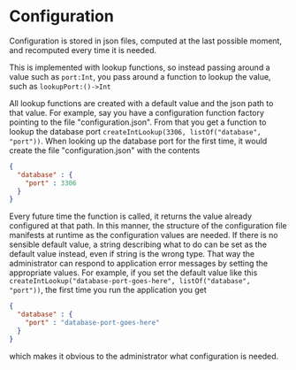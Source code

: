 # Configuration
Configuration is stored in json files,
computed at the last possible moment,
and recomputed every time it is needed.

This is implemented with lookup functions, so instead passing around a value such as `port:Int`,
you pass around a function to lookup the value, such as `lookupPort:()->Int`

All lookup functions are created with a default value and the json path to that value.
For example, say you have a configuration function factory pointing to the file "configuration.json".
From that you get a function to lookup the database port `createIntLookup(3306, listOf("database", "port"))`.
When looking up the database port for the first time, it would create the file "configuration.json" with the contents
```json
{
  "database" : {
    "port" : 3306
  }
}
```
Every future time the function is called, it returns the value already configured at that path.
In this manner, the structure of the configuration file manifests at runtime as the configuration values are needed.
If there is no sensible default value, a string describing what to do can be set as the default value instead, even if string is the wrong type.
That way the administrator can respond to application error messages by setting the appropriate values.
For example, if you set the default value like this `createIntLookup("database-port-goes-here", listOf("database", "port"))`,
the first time you run the application you get
```json
{
  "database" : {
    "port" : "database-port-goes-here"
  }
}
```
which makes it obvious to the administrator what configuration is needed.
